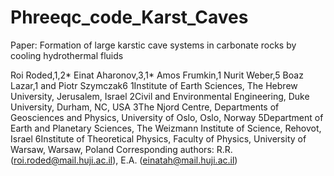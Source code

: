 # Phreeqc_code_Karst_Caves
Paper: Formation of large karstic cave systems in carbonate rocks by cooling hydrothermal fluids 

Roi Roded,1,2* Einat Aharonov,3,1* Amos Frumkin,1 Nurit Weber,5 Boaz Lazar,1 and Piotr Szymczak6
1Institute of Earth Sciences, The Hebrew University, Jerusalem, Israel
2Civil and Environmental Engineering, Duke University, Durham, NC, USA
3The Njord Centre, Departments of Geosciences and Physics, University of Oslo, Oslo, Norway
5Department of Earth and Planetary Sciences, The Weizmann Institute of Science, Rehovot, Israel
6Institute of Theoretical Physics, Faculty of Physics, University of Warsaw, Warsaw, Poland
Corresponding authors: R.R. (roi.roded@mail.huji.ac.il), E.A. (einatah@mail.huji.ac.il)

